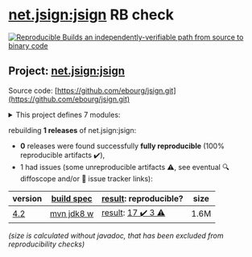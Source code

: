 [net.jsign:jsign](https://central.sonatype.com/artifact/net.jsign/jsign/4.2/versions) RB check
=======

[![Reproducible Builds](https://reproducible-builds.org/images/logos/rb.svg) an independently-verifiable path from source to binary code](https://reproducible-builds.org/)

## Project: [net.jsign:jsign](https://central.sonatype.com/artifact/net.jsign/jsign/4.2/versions)

Source code: [https://github.com/ebourg/jsign.git](https://github.com/ebourg/jsign.git)

<details><summary>This project defines 7 modules:</summary>

* [net.jsign:jsign](https://central.sonatype.com/artifact/net.jsign/jsign/4.2)
* [net.jsign:jsign-ant](https://central.sonatype.com/artifact/net.jsign/jsign-ant/4.2)
* [net.jsign:jsign-cli](https://central.sonatype.com/artifact/net.jsign/jsign-cli/4.2)
* [net.jsign:jsign-core](https://central.sonatype.com/artifact/net.jsign/jsign-core/4.2)
* [net.jsign:jsign-gradle-plugin](https://central.sonatype.com/artifact/net.jsign/jsign-gradle-plugin/4.2)
* [net.jsign:jsign-maven-plugin](https://central.sonatype.com/artifact/net.jsign/jsign-maven-plugin/4.2)
* [net.jsign:jsign-parent](https://central.sonatype.com/artifact/net.jsign/jsign-parent/4.2)
</details>

rebuilding **1 releases** of net.jsign:jsign:
- **0** releases were found successfully **fully reproducible** (100% reproducible artifacts :heavy_check_mark:),
- 1 had issues (some unreproducible artifacts :warning:, see eventual :mag: diffoscope and/or :memo: issue tracker links):

| version | [build spec](/BUILDSPEC.md) | [result](https://reproducible-builds.org/docs/jvm/): reproducible? | size |
| -- | --------- | ------ | -- |
| [4.2](https://central.sonatype.com/artifact/net.jsign/jsign/4.2/pom) | [mvn jdk8 w](jsign-4.2.buildspec) | [result](jsign-parent-4.2.buildinfo): [17 :heavy_check_mark:  3 :warning:](jsign-parent-4.2.buildcompare) | 1.6M |

<i>(size is calculated without javadoc, that has been excluded from reproducibility checks)</i>
